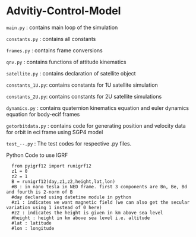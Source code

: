 # Advitiy-Control-Model

`main.py` : contains main loop of the simulation

`constants.py` : contains all constants

`frames.py` : contains frame conversions

`qnv.py` : contains functions of attitude kinematics

`satellite.py` : contains declaration of satellite object

`constants_1U.py`: contains constants for 1U satellite simulation

`constants_2U.py`: contains constants for 2U satellite simulations

`dynamics.py` : contains quaternion kinematics equation and euler dynamics equation for body-ecif frames

`getorbitdata.py` : contains code for generating position and velocity data for orbit in eci frame using SGP4 model

`test_--.py` : The test codes for respective .py files.


Python Code to use IGRF
```
  from pyigrf12 import runigrf12
  z1 = 0
  z2 = 1
  B = runigrf12(day,z1,z2,height,lat,lon)
  #B : in nano tesla in NED frame. first 3 components are Bn, Be, Bd and fourth is 2-norm of B
  #day declared using datetime module in python
  #z1 : indicates we want magnetic field (we can also get the secular variation using 1 instead of 0 here)
  #z2 : indicates the height is given in km above sea level
  #height : height in km above sea level i.e. altitude
  #lat : latitude
  #lon : longitude
```
